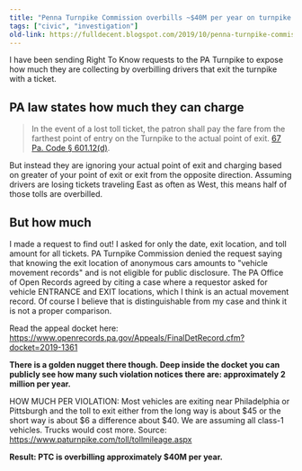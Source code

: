 ```yaml
---
title: "Penna Turnpike Commission overbills ~$40M per year on turnpike violation notices, successfully avoids public disclosure"
tags: ["civic", "investigation"]
old-link: https://fulldecent.blogspot.com/2019/10/penna-turnpike-commission-overbills-40m.html
---
```


I have been sending Right To Know requests to the PA Turnpike to expose  how much they are collecting by overbilling drivers that exit the  turnpike with a ticket.

## PA law states how much they can charge

> In the event of a lost toll ticket, the patron shall pay the fare from the farthest point of entry on the  Turnpike to the actual point of exit. [67 Pa. Code § 601.12(d)](https://www.pacode.com/secure/data/067/chapter601/s601.12.html).

But instead they are ignoring your actual point of exit and charging based on greater of your point of exit or exit from the opposite direction. Assuming drivers are losing tickets traveling East as often as West, this means half of those tolls are overbilled.

## But how much

I made a request to find out! I asked for only the date, exit location, and toll amount for all tickets. PA Turnpike Commission denied the request saying that knowing the exit location of anonymous cars amounts to "vehicle movement records" and is not eligible for public disclosure. The PA Office of Open Records agreed by citing a case where a requestor asked for vehicle ENTRANCE and EXIT locations, which I think is an actual movement record. Of course I believe that is distinguishable from my case and think it is not a proper comparison.

Read the appeal docket here: <https://www.openrecords.pa.gov/Appeals/FinalDetRecord.cfm?docket=2019-1361>

**There is a golden nugget there though. Deep inside the docket you can publicly see how many such violation notices there are: approximately 2 million per year.**

HOW MUCH PER VIOLATION: Most vehicles are exiting near Philadelphia or Pittsburgh and the toll to exit either from the long way is about $45 or the short way is about $6 a difference about $40. We are assuming all class-1 vehicles. Trucks would cost more. Source: <https://www.paturnpike.com/toll/tollmileage.aspx>

**Result: PTC is overbilling approximately $40M per year.**

